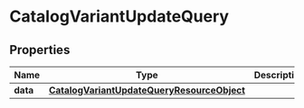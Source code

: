 # CatalogVariantUpdateQuery

## Properties
Name | Type | Description | Notes
------------ | ------------- | ------------- | -------------
**data** | [**CatalogVariantUpdateQueryResourceObject**](CatalogVariantUpdateQueryResourceObject.md) |  | 
